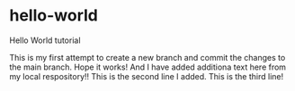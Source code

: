 # hello-world
Hello World tutorial

This is my first attempt to create a new branch and commit the changes to the main branch. Hope it works! And I have added additiona text here from my local respository!!
This is the second line I added.
This is the third line!

